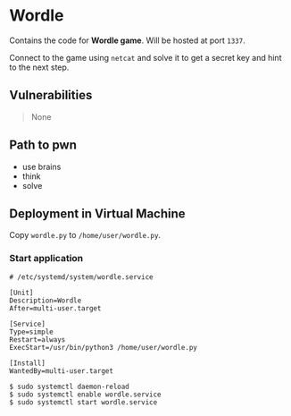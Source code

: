 # Wordle

Contains the code for **Wordle game**. Will be hosted at port `1337`.

Connect to the game using `netcat` and solve it to get a secret key and hint to the next step.

## Vulnerabilities

> None

## Path to pwn

- use brains
- think
- solve

## Deployment in Virtual Machine

Copy `wordle.py` to `/home/user/wordle.py`.

### Start application
```
# /etc/systemd/system/wordle.service

[Unit]
Description=Wordle
After=multi-user.target

[Service]
Type=simple
Restart=always
ExecStart=/usr/bin/python3 /home/user/wordle.py

[Install]
WantedBy=multi-user.target
```

```
$ sudo systemctl daemon-reload
$ sudo systemctl enable wordle.service
$ sudo systemctl start wordle.service
```
